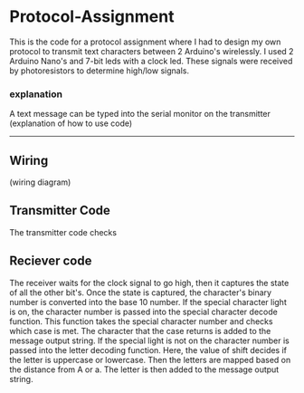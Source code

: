 # Protocol-Assignment
This is the code for a protocol assignment where I had to design my own protocol to transmit text characters between 2 Arduino's wirelessly. I used 2 Arduino Nano's and 7-bit leds with a clock led. These signals were received by photoresistors to determine high/low signals. 

### explanation
A text message can  be typed into the serial monitor on the transmitter 
(explanation of how to use code)
_____
## Wiring
(wiring diagram)

## Transmitter Code
The transmitter code checks 

## Reciever code
The receiver waits for the clock signal to go high, then it captures the state of all the other bit's. Once the state is captured, the character's binary number is converted into the base 10 number. If the special character light is on, the character number is passed into the special character decode function. This function takes the special character number and checks which case is met. The character that the case returns is added to the message output string. If the special light is not on the character number is passed into the letter decoding function. Here, the value of shift decides if the letter is uppercase or lowercase. Then the letters are mapped based on the distance from A or a. The letter is then added to the message output string. 
